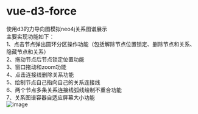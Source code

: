 # vue-d3-force
  使用d3的力导向图模拟neo4j关系图谱展示<br>
  主要实现功能如下：<br>
      1、点击节点弹出圆环分区操作功能（包括解除节点位置锁定、删除节点和关系、隐藏节点和关系）<br>
      2、拖动节点后节点锁定位置功能<br>
      3、窗口拖动和zoom功能<br>
      4、点击连接线删除关系功能<br>
      5、绘制节点自己指向自己的关系连接线<br>
      6、两个节点多条关系连接线弧线绘制不重合功能<br>
      7、关系图谱容器自适应屏幕大小功能<br>
![image](https://github.com/zhaoluo123/vue-d3-force/blob/master/graph1.gif)
